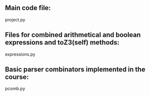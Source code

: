 ## Main code file:
project.py 

## Files for combined arithmetical and boolean expressions and toZ3(self) methods:
expressions.py

## Basic parser combinators implemented in the course:
pcomb.py 
